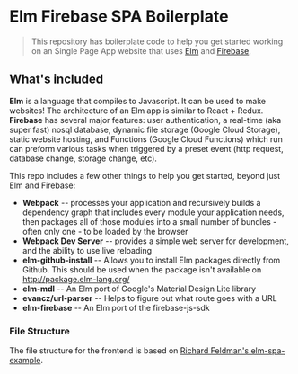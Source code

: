 # Elm Firebase SPA Boilerplate

> This repository has boilerplate code to help you get started working on an Single Page App website that uses [Elm](http://elm-lang.org/) and [Firebase](https://firebase.google.com/).

## What's included

**Elm** is a language that compiles to Javascript. It can be used to make websites! The architecture of an Elm app is similar to React + Redux. **Firebase** has several major features: user authentication, a real-time (aka super fast) nosql database, dynamic file storage (Google Cloud Storage), static website hosting, and Functions (Google Cloud Functions) which run can preform various tasks when triggered by a preset event (http request, database change, storage change, etc).

This repo includes a few other things to help you get started, beyond just Elm and Firebase:

* **Webpack** -- processes your application and recursively builds a dependency graph that includes every module your application needs, then packages all of those modules into a small number of bundles - often only one - to be loaded by the browser
* **Webpack Dev Server** -- provides a simple web server for development, and the ability to use live reloading
* **elm-github-install** -- Allows you to install Elm packages directly from Github. This should be used when the package isn't available on http://package.elm-lang.org/
* **elm-mdl** -- An Elm port of Google's Material Design Lite library
* **evancz/url-parser** -- Helps to figure out what route goes with a URL
* **elm-firebase** -- An Elm port of the firebase-js-sdk

### File Structure

The file structure for the frontend is based on [Richard Feldman's elm-spa-example](https://github.com/rtfeldman/elm-spa-example).
